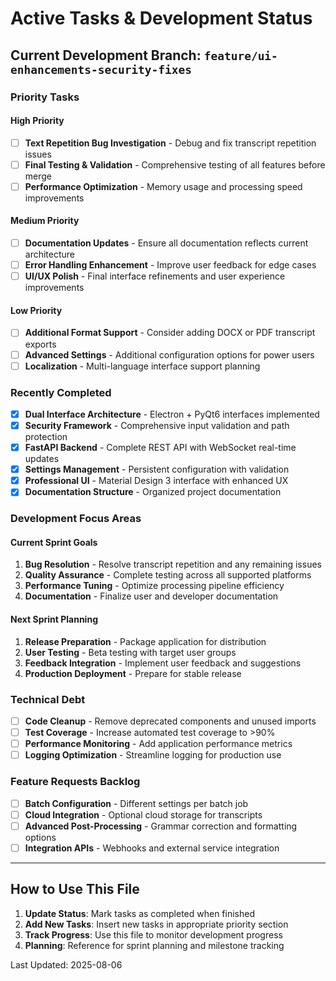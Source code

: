 # Active Tasks & Development Status

## Current Development Branch: `feature/ui-enhancements-security-fixes`

### Priority Tasks

#### High Priority
- [ ] **Text Repetition Bug Investigation** - Debug and fix transcript repetition issues
- [ ] **Final Testing & Validation** - Comprehensive testing of all features before merge
- [ ] **Performance Optimization** - Memory usage and processing speed improvements

#### Medium Priority  
- [ ] **Documentation Updates** - Ensure all documentation reflects current architecture
- [ ] **Error Handling Enhancement** - Improve user feedback for edge cases
- [ ] **UI/UX Polish** - Final interface refinements and user experience improvements

#### Low Priority
- [ ] **Additional Format Support** - Consider adding DOCX or PDF transcript exports
- [ ] **Advanced Settings** - Additional configuration options for power users
- [ ] **Localization** - Multi-language interface support planning

### Recently Completed
- [x] **Dual Interface Architecture** - Electron + PyQt6 interfaces implemented
- [x] **Security Framework** - Comprehensive input validation and path protection
- [x] **FastAPI Backend** - Complete REST API with WebSocket real-time updates
- [x] **Settings Management** - Persistent configuration with validation
- [x] **Professional UI** - Material Design 3 interface with enhanced UX
- [x] **Documentation Structure** - Organized project documentation

### Development Focus Areas

#### Current Sprint Goals
1. **Bug Resolution** - Resolve transcript repetition and any remaining issues
2. **Quality Assurance** - Complete testing across all supported platforms
3. **Performance Tuning** - Optimize processing pipeline efficiency
4. **Documentation** - Finalize user and developer documentation

#### Next Sprint Planning
1. **Release Preparation** - Package application for distribution
2. **User Testing** - Beta testing with target user groups
3. **Feedback Integration** - Implement user feedback and suggestions
4. **Production Deployment** - Prepare for stable release

### Technical Debt
- [ ] **Code Cleanup** - Remove deprecated components and unused imports
- [ ] **Test Coverage** - Increase automated test coverage to >90%
- [ ] **Performance Monitoring** - Add application performance metrics
- [ ] **Logging Optimization** - Streamline logging for production use

### Feature Requests Backlog
- [ ] **Batch Configuration** - Different settings per batch job
- [ ] **Cloud Integration** - Optional cloud storage for transcripts  
- [ ] **Advanced Post-Processing** - Grammar correction and formatting options
- [ ] **Integration APIs** - Webhooks and external service integration

---

## How to Use This File

1. **Update Status**: Mark tasks as completed when finished
2. **Add New Tasks**: Insert new tasks in appropriate priority section
3. **Track Progress**: Use this file to monitor development progress
4. **Planning**: Reference for sprint planning and milestone tracking

Last Updated: 2025-08-06